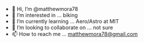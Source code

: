- 👋 Hi, I’m @matthewmora78
- 👀 I’m interested in ... biking
- 🌱 I’m currently learning ... Aero/Astro at MIT
- 💞️ I’m looking to collaborate on ... not sure
- 📫 How to reach me ... matthewmora78@gmail.com

<!---
matthewmora78/matthewmora78 is a ✨ special ✨ repository because its `README.md` (this file) appears on your GitHub profile.
You can click the Preview link to take a look at your changes.
--->
